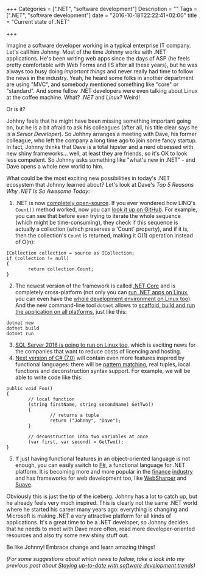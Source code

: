 +++
Categories = [".NET", "software development"]
Description = ""
Tags = [".NET", "software development"]
date = "2016-10-18T22:22:41+02:00"
title = "Current state of .NET"

+++

Imagine a software developer working in a typical enterprise IT company. Let's call him Johnny. Most of the time Johnny works with .NET applications. He's been writing web apps since the days of ASP (he feels pretty comfortable with Web Forms and IIS after all these years), but he was always too busy doing *important things* and never really had time to follow the news in the industry. Yeah, he heard some folks in another department are using "MVC", and somebody mentioned something like "core" or "standard". And some fellow .NET developers were even talking about Linux at the coffee machine. What? *.NET* and *Linux*? Weird!

Or is it?

Johhny feels that he might have been missing something important going on, but he is a bit afraid to ask his colleagues (after all, his title clear says he is a *Senior Developer*). So Johhny arranges a meeting with Dave, his former colleague, who left the company a long time ago to join some fancy startup. In fact, Johnny thinks that Dave is a total hipster and a nerd obsessed with new shiny frameworks... well, at least they are friends, so it's OK to look less competent. So Johnny asks something like "what's new in .NET" - and Dave opens a whole new world to him.

What could be the most exciting new possibilities in today's .NET ecosystem that Johnny learned about? Let's look at Dave's *Top 5 Reasons Why .NET Is So Awesome Today*:

1. .NET is now [completely open-source](https://github.com/dotnet/). If you ever wondered how LINQ's `Count()` method worked, now you can [look it up on GitHub](https://github.com/dotnet/corefx/blob/master/src/System.Linq/src/System/Linq/Count.cs). For example, you can see that before even trying to iterate the whole sequence (which might be time-consuming), they check if this sequence is actually a collection (which preserves a 'Count' property), and if it is, then the collection's `Count` is returned, making it O(1) operation instead of O(n):
```
ICollection collection = source as ICollection;
if (collection != null)
{
        return collection.Count;
}
```

2. The newest version of the framework is called [.NET Core](https://www.microsoft.com/net/core/platform) and is completely cross-platform (not only you can [run .NET apps on Linux](https://docs.asp.net/en/latest/publishing/linuxproduction.html), you can even have the [whole development environment on Linux too](http://piotrgankiewicz.com/2016/10/17/net-on-linux-bye-windows-10/)). And the new command-line tool `dotnet` allows to [scaffold, build and run the application on all platforms](http://www.hanselman.com/blog/ExploringTheNewNETDotnetCommandLineInterfaceCLI.aspx), just like this:
```
dotnet new
dotnet build
dotnet run
```

3. [SQL Server 2016 is going to run on Linux too](https://blogs.microsoft.com/blog/2016/03/07/announcing-sql-server-on-linux), which is exciting news for the companies that want to reduce costs of licencing and hosting.
4. [Next version of C# (7.0)](https://blogs.msdn.microsoft.com/dotnet/2016/08/24/whats-new-in-csharp-7-0/) will contain even more features inspired by functional languages: there will be [pattern matching](https://en.wikipedia.org/wiki/Pattern_matching), real tuples, local functions and deconstruction syntax support. For example, we will be able to write code like this:
```
public void Foo()
{
        // local function
        (string firstName, string secondName) GetTwo()
        {
                // returns a tuple
                return ("Johnny", "Dave");
        }

        // deconstruction into two variables at once
        (var first, var second) = GetTwo();
}
```

5. If just having functional features in an object-oriented language is not enough, you can easily switch to [F#](http://fsharp.org/), a functional language for .NET platform. It is becoming more and more popular in the [finance](http://tomasp.net/blog/2015/why-fsharp-in-2015/) [industry](https://fsharp.tv/gazettes/f-the-most-highly-paid-tech-worldwide-in-2016/) and has frameworks for web development too, like [WebSharper](http://websharper.com/) and [Suave](https://suave.io/).

Obviously this is just the tip of the iceberg. Johnny has a lot to catch up, but he already feels very much inspired. This is clearly not the same .NET world where he started his career many years ago: everything is changing and Microsoft is making .NET a very attractive platform for all kinds of applications. It's a great time to be a .NET developer, so Johnny decides that he needs to meet with Dave more often, read more developer-oriented resources and also try some new shiny stuff out.

Be like Johnny! Embrace change and learn amazing things!

*(For some suggestions about which news to follow, take a look into my previous post about [Staying up-to-date with software development trends](/2016/10/staying-up-to-date-with-software-development-trends/))* 
